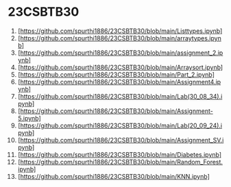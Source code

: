 # 23CSBTB30
1. [https://github.com/spurthi1886/23CSBTB30/blob/main/Listtypes.ipynb]
2. [https://github.com/spurthi1886/23CSBTB30/blob/main/arraytypes.ipynb]
3. [https://github.com/spurthi1886/23CSBTB30/blob/main/assignment_2.ipynb]
4. [https://github.com/spurthi1886/23CSBTB30/blob/main/Arraysort.ipynb]
5. [https://github.com/spurthi1886/23CSBTB30/blob/main/Part_2.ipynb]
6. [https://github.com/spurthi1886/23CSBTB30/blob/main/Assignment4.ipynb]
7. [https://github.com/spurthi1886/23CSBTB30/blob/main/Lab(30_08_34).ipynb]
8. [https://github.com/spurthi1886/23CSBTB30/blob/main/Assignment-5.ipynb]
9. [https://github.com/spurthi1886/23CSBTB30/blob/main/Lab(20_09_24).ipynb]
10. [https://github.com/spurthi1886/23CSBTB30/blob/main/Assignment_SV.ipynb]
11. [https://github.com/spurthi1886/23CSBTB30/blob/main/Diabetes.ipynb]
12. [https://github.com/spurthi1886/23CSBTB30/blob/main/Random_Forest.ipynb]
13. [https://github.com/spurthi1886/23CSBTB30/blob/main/KNN.ipynb]
